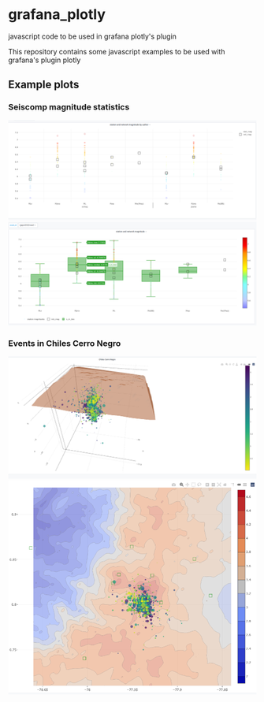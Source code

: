 # grafana_plotly
javascript code to be used in grafana plotly's plugin 

This repository contains some javascript examples to be used with grafana's plugin plotly

## Example plots

### Seiscomp magnitude statistics 
![This is an image](/images/sc3_stats_stat_net_author.png)
![This is an image](/images/sc3_stats_station_network.png)

### Events in Chiles Cerro Negro
![This is an image](/images/ccn_3d.png)
![This is an image](/images/ccn_lat_lon.png)
